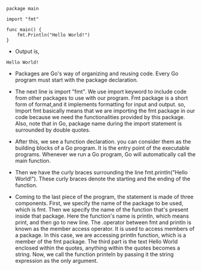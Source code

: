 ```
package main

import "fmt"

func main() {
	fmt.Println("Hello World!")
}
```

* Output is, 

```
Hello World!
```

* Packages are Go's way of organizing and reusing code. Every Go program must start with the package declaration.


* The next line is import "fmt". We use import keyword to include code from other packages to use with our program. Fmt package is a short form of format,and it implements formatting for input and output. so, Import fmt basically means that we are importing the fmt package in our code because we need the functionalities provided by this package. Also, note that in Go, package name during the import statement is surrounded by double quotes. 


* After this, we see a function declaration. you can consider them as the building blocks of a Go program. It is the entry point of the executable programs. Whenever we run a Go program, Go will automatically call the main function. 


* Then we have the curly braces surrounding the line fmt.println("Hello World!"). These curly braces denote the starting and the ending of the function. 


* Coming to the last piece of the program, the statement is made of three components. First, we specify the name of the package to be used, which is fmt. Then we specify the name of the function that's present inside that package. Here the function's name is println, which means print, and then go to new line. The .operator between fmt and println is known as the member access operator. It is used to access members of a package. In this case, we are accessing println function, which is a member of the fmt package. The third part is the text Hello World enclosed within the quotes, anything within the quotes becomes a string. Now, we call the function printeln by passing it the string expression as the only argument. 
